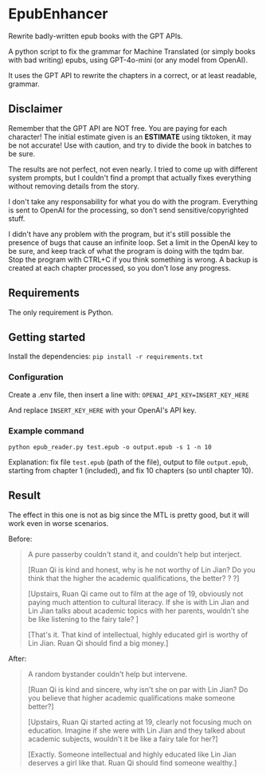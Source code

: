 # EpubEnhancer

Rewrite badly-written epub books with the GPT APIs.

A python script to fix the grammar for Machine Translated (or simply books with bad writing) epubs, using GPT-4o-mini (or any model from OpenAI).

It uses the GPT API to rewrite the chapters in a correct, or at least readable, grammar.

## Disclaimer

Remember that the GPT API are NOT free. You are paying for each character! The initial estimate given is an **ESTIMATE** using tiktoken, it may be not accurate!
Use with caution, and try to divide the book in batches to be sure.

The results are not perfect, not even nearly. I tried to come up with different system prompts, but I couldn't find a prompt that actually fixes everything without removing details from the story.

I don't take any responsability for what you do with the program. Everything is sent to OpenAI for the processing, so don't send sensitive/copyrighted stuff.

I didn't have any problem with the program, but it's still possible the presence of bugs that cause an infinite loop. Set a limit in the OpenAI key to be sure, and keep track of what the program is doing with the tqdm bar. Stop the program with CTRL+C if you think something is wrong. A backup is created at each chapter processed, so you don't lose any progress.

## Requirements

The only requirement is Python.

## Getting started

Install the dependencies: `pip install -r requirements.txt`

### Configuration

Create a .env file, then insert a line with:
`OPENAI_API_KEY=INSERT_KEY_HERE`

And replace `INSERT_KEY_HERE` with your OpenAI's API key.

### Example command

`python epub_reader.py test.epub -o output.epub -s 1 -n 10`

Explanation: fix file `test.epub` (path of the file), output to file `output.epub`, starting from chapter 1 (included), and fix 10 chapters (so until chapter 10).

## Result

The effect in this one is not as big since the MTL is pretty good, but it will work even in worse scenarios.

Before:

> A pure passerby couldn't stand it, and couldn't help but interject.
>
>[Ruan Qi is kind and honest, why is he not worthy of Lin Jian? Do you think that the higher the academic qualifications, the better? ? ?]
>
> [Upstairs, Ruan Qi came out to film at the age of 19, obviously not paying much attention to cultural literacy. If she is with Lin Jian and Lin Jian talks about academic topics with her parents, wouldn't she be like listening to the fairy tale? ]
>
>[That's it. That kind of intellectual, highly educated girl is worthy of Lin Jian. Ruan Qi should find a big money.]

After:

>A random bystander couldn't help but intervene.
>
>[Ruan Qi is kind and sincere, why isn't she on par with Lin Jian? Do you believe that higher academic qualifications make someone better?]
>
>[Upstairs, Ruan Qi started acting at 19, clearly not focusing much on education. Imagine if she were with Lin Jian and they talked about academic subjects, wouldn't it be like a fairy tale for her?]
>
>[Exactly. Someone intellectual and highly educated like Lin Jian deserves a girl like that. Ruan Qi should find someone wealthy.]